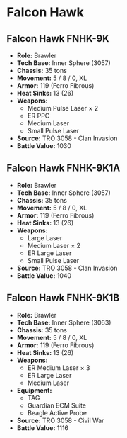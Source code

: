 # Falcon Hawk
## Falcon Hawk FNHK-9K
- **Role:** Brawler
- **Tech Base:** Inner Sphere (3057)
- **Chassis:** 35 tons
- **Movement:** 5 / 8 / 0, XL
- **Armor:** 119 (Ferro Fibrous)
- **Heat Sinks:** 13 (26)
- **Weapons:**
  - Medium Pulse Laser × 2
  - ER PPC
  - Medium Laser
  - Small Pulse Laser
- **Source:** TRO 3058 - Clan Invasion
- **Battle Value:** 1030

## Falcon Hawk FNHK-9K1A
- **Role:** Brawler
- **Tech Base:** Inner Sphere (3057)
- **Chassis:** 35 tons
- **Movement:** 5 / 8 / 0, XL
- **Armor:** 119 (Ferro Fibrous)
- **Heat Sinks:** 13 (26)
- **Weapons:**
  - Large Laser
  - Medium Laser × 2
  - ER Large Laser
  - Small Pulse Laser
- **Source:** TRO 3058 - Clan Invasion
- **Battle Value:** 1040

## Falcon Hawk FNHK-9K1B
- **Role:** Brawler
- **Tech Base:** Inner Sphere (3063)
- **Chassis:** 35 tons
- **Movement:** 5 / 8 / 0, XL
- **Armor:** 119 (Ferro Fibrous)
- **Heat Sinks:** 13 (26)
- **Weapons:**
  - ER Medium Laser × 3
  - ER Large Laser
  - Medium Laser
- **Equipment:**
  - TAG
  - Guardian ECM Suite
  - Beagle Active Probe
- **Source:** TRO 3058 - Civil War
- **Battle Value:** 1116

